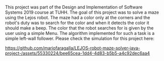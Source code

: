 This project was part of the Design and Implementation of Software Systems 2019 course at TUHH.
The goal of this project was to solve a maze using the Lejos robot. 
The maze had a color only at the corners and the robot's duty was to search for the color 
and when it detects the color it should make a beep.
The color that the robot searches for is given by the user using a simple Menu.
The algorithm implemented for such a task is a simple left-wall follower. 
Please check the simulation for this project here: 

https://github.com/mariofaragalla/LEJOS-robot-maze-solver-java-project-/assets/55330224/bee65cea-1dd4-4d83-b5b5-a4c92dec6aa4
